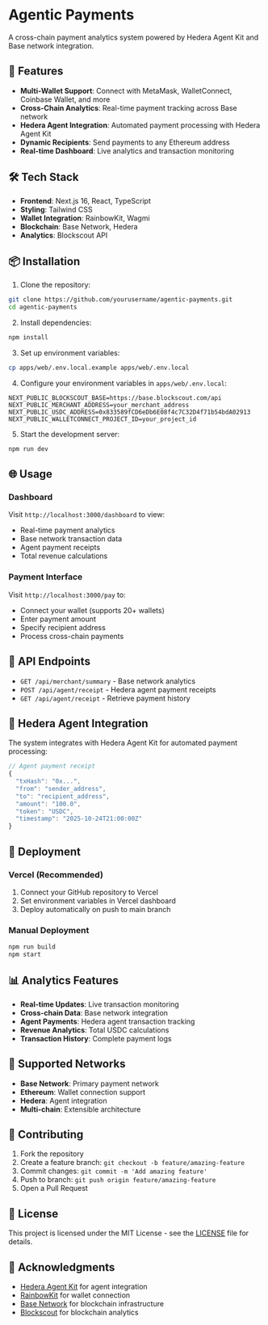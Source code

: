 # Agentic Payments

A cross-chain payment analytics system powered by Hedera Agent Kit and Base network integration.

## 🚀 Features

- **Multi-Wallet Support**: Connect with MetaMask, WalletConnect, Coinbase Wallet, and more
- **Cross-Chain Analytics**: Real-time payment tracking across Base network
- **Hedera Agent Integration**: Automated payment processing with Hedera Agent Kit
- **Dynamic Recipients**: Send payments to any Ethereum address
- **Real-time Dashboard**: Live analytics and transaction monitoring

## 🛠️ Tech Stack

- **Frontend**: Next.js 16, React, TypeScript
- **Styling**: Tailwind CSS
- **Wallet Integration**: RainbowKit, Wagmi
- **Blockchain**: Base Network, Hedera
- **Analytics**: Blockscout API

## 📦 Installation

1. Clone the repository:
```bash
git clone https://github.com/yourusername/agentic-payments.git
cd agentic-payments
```

2. Install dependencies:
```bash
npm install
```

3. Set up environment variables:
```bash
cp apps/web/.env.local.example apps/web/.env.local
```

4. Configure your environment variables in `apps/web/.env.local`:
```
NEXT_PUBLIC_BLOCKSCOUT_BASE=https://base.blockscout.com/api
NEXT_PUBLIC_MERCHANT_ADDRESS=your_merchant_address
NEXT_PUBLIC_USDC_ADDRESS=0x833589fCD6eDb6E08f4c7C32D4f71b54bdA02913
NEXT_PUBLIC_WALLETCONNECT_PROJECT_ID=your_project_id
```

5. Start the development server:
```bash
npm run dev
```

## 🌐 Usage

### Dashboard
Visit `http://localhost:3000/dashboard` to view:
- Real-time payment analytics
- Base network transaction data
- Agent payment receipts
- Total revenue calculations

### Payment Interface
Visit `http://localhost:3000/pay` to:
- Connect your wallet (supports 20+ wallets)
- Enter payment amount
- Specify recipient address
- Process cross-chain payments

## 🔧 API Endpoints

- `GET /api/merchant/summary` - Base network analytics
- `POST /api/agent/receipt` - Hedera agent payment receipts
- `GET /api/agent/receipt` - Retrieve payment history

## 🤖 Hedera Agent Integration

The system integrates with Hedera Agent Kit for automated payment processing:

```javascript
// Agent payment receipt
{
  "txHash": "0x...",
  "from": "sender_address",
  "to": "recipient_address", 
  "amount": "100.0",
  "token": "USDC",
  "timestamp": "2025-10-24T21:00:00Z"
}
```

## 🚀 Deployment

### Vercel (Recommended)
1. Connect your GitHub repository to Vercel
2. Set environment variables in Vercel dashboard
3. Deploy automatically on push to main branch

### Manual Deployment
```bash
npm run build
npm start
```

## 📊 Analytics Features

- **Real-time Updates**: Live transaction monitoring
- **Cross-chain Data**: Base network integration
- **Agent Payments**: Hedera agent transaction tracking
- **Revenue Analytics**: Total USDC calculations
- **Transaction History**: Complete payment logs

## 🔗 Supported Networks

- **Base Network**: Primary payment network
- **Ethereum**: Wallet connection support
- **Hedera**: Agent integration
- **Multi-chain**: Extensible architecture

## 🤝 Contributing

1. Fork the repository
2. Create a feature branch: `git checkout -b feature/amazing-feature`
3. Commit changes: `git commit -m 'Add amazing feature'`
4. Push to branch: `git push origin feature/amazing-feature`
5. Open a Pull Request

## 📄 License

This project is licensed under the MIT License - see the [LICENSE](LICENSE) file for details.

## 🙏 Acknowledgments

- [Hedera Agent Kit](https://github.com/hashgraph/hedera-agent-kit) for agent integration
- [RainbowKit](https://www.rainbowkit.com/) for wallet connection
- [Base Network](https://base.org/) for blockchain infrastructure
- [Blockscout](https://blockscout.com/) for blockchain analytics
